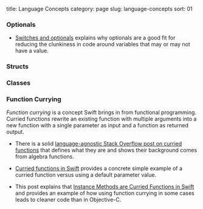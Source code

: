 title: Language Concepts
category: page
slug: language-concepts
sort: 01


### Optionals
* [Switches and optionals](https://thatthinginswift.com/switch-unwrap-shortcut/)  explains why optionals are a good fit for reducing the clunkiness in code
  around variables that may or may not have a value.


### Structs


### Classes


### Function Currying
*Function currying* is a concept Swift brings in from functional programming. 
Curried functions rewrite an existing function with multiple arguments into 
a new function with a single parameter as input and a function as returned
output.

* There is a solid 
  [language-agnostic Stack Overflow post on curried functions](http://stackoverflow.com/questions/36314/what-is-currying)
  that defines what they are and shows their background comes from algebra
  functions.

* [Curried functions in Swift](http://ijoshsmith.com/2014/06/09/curried-functions-in-swift/)
  provides a concrete simple example of a curried function versus using a
  default parameter value.

* This post explains that 
  [Instance Methods are Curried Functions in Swift](http://oleb.net/blog/2014/07/swift-instance-methods-curried-functions/)
  and provides an example of how using function currying in some cases leads
  to cleaner code than in Objective-C.
